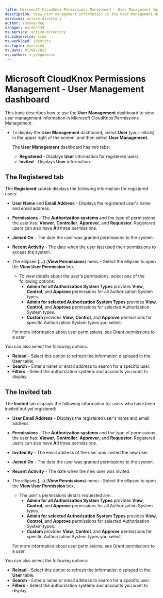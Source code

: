 ```yaml
---
title: Microsoft CloudKnox Permissions Management - User Management dashboard
description: View user management information in the User Management dashboard in Microsoft CloudKnox Permissions Management.
services: active-directory
author: Yvonne-deQ
manager: karenh444
ms.service: active-directory
ms.subservice: ciem
ms.workload: identity
ms.topic: overview
ms.date: 01/04/2022
ms.author: v-ydequadros
---
```


# Microsoft CloudKnox Permissions Management - User Management dashboard

This topic describes how to use the **User Management** dashboard to view user management information in Microsoft CloudKnox Permissions Management.

- To display the **User Management** dashboard, select **User** (your initials) in the upper right of the screen, and then select **User Management.**

    The **User Management** dashboard has two tabs:

    - **Registered** - Displays **User** information for registered users.
    - **Invited** - Displays **User** information.

## The Registered tab
 
The **Registered** subtab displays the following information for registered users:

- **User Name** and **Email Address** - Displays the registered user's name and email address.
- **Permissions** - The **Authorization systems** and the type of permissions the user has: **Viewer**, **Controller**, **Approver**, and **Requestor**. 
    Registered users can also have **All** three permissions.
- **Joined On** - The date the user was granted permissions to the system.
- **Recent Activity** - The date when the user last used their permissions to access the system.
- The ellipses **(...)** (**View Permissions**) menu - Select the ellipses to open the **View User Permission** box.
    - To view details about the user's permissions, select one of the following options:
        - **Admin for all Authorization System Types** provides **View**, **Control**, and **Approve** permissions for all Authorization System types.
        - **Admin for selected Authorization System Types** provides **View**, **Control**, and **Approve** permissions for selected Authorization System types.
        - **Custom** provides **View**, **Control**, and **Approve** permissions for specific Authorization System types you select.

    For more information about user permissions, see Grant permissions to a user.
    <!---Add link--->
You can also select the following options:

- **Reload** - Select this option to refresh the information displayed in the **User** table.
- **Search** - Enter a name or email address to search for a specific user.
- **Filters** - Select the authorization systems and accounts you want to display. 

## The Invited tab
 
The **Invited** tab displays the following information for users who have been invited but yet registered:

- **User Email Address** - Displays the registered user's name and email address.
- **Permissions** - The **Authorization systems** and the type of permissions the user has: **Viewer**, **Controller**, **Approver**, and **Requestor**. 
    Registered users can also have **All** three permissions.
- **Invited By** - The email address of the user was invited the new user.
- **Joined On** - The date the user was granted permissions to the system.
- **Recent Activity** - The date when the new user was invited.
- The ellipses **(...)** (**View Permissions**) menu - Select the ellipses to open the **View User Permission** box.
    - The user's permissions details requested are:
        - **Admin for all Authorization System Types** provides **View**, **Control**, and **Approve** permissions for all Authorization System types.
        - **Admin for selected Authorization System Types** provides **View**, **Control**, and **Approve** permissions for selected Authorization System types.
        - **Custom** provides **View**, **Control**, and **Approve** permissions for specific Authorization System types you select.

    For more information about user permissions, see Grant permissions to a user.
    <!---Add link--->
You can also select the following options:

- **Reload** - Select this option to refresh the information displayed in the **User** table.
- **Search** - Enter a name or email address to search for a specific user.
- **Filters** - Select the authorization systems and accounts you want to display. 


<!---## Next steps--->
